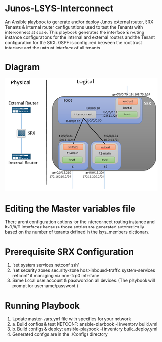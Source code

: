 # Junos-LSYS-Interconnect
An Ansible playbook to generate and/or deploy Junos external router, SRX Tenants & internal router configurations used to test the Tenants with interconnect at scale. This playbook generates the interface & routing instance configurations for the internal and external routers and the Tenant configuration for the SRX. OSPF is configured between the root trust interface and the untrust interface of all tenants.

# Diagram
![](Junos-Tenant-Interconnect.png)

# Editing the Master variables file
There arent configuration options for the interconnect routing instance and lt-0/0/0 interfaces because those entries are generated  automatically based on the number of tenants defined in the lsys_members dictionary.

# Prerequisite SRX Configuration
1. 'set system services netconf ssh'
2. 'set security zones security-zone <zone> host-inbound-traffic system-services netconf' if managing via non-fxp0 interface
3. Same Local user account & password on all devices. (The playbook will prompt for username/password.)

# Running Playbook
1. Update master-vars.yml file with specifics for your network
2. a. Build configs & test NETCONF: ansible-playbook -i inventory build.yml
2. b. Build configs & deploy: ansible-playbook -i inventory build_deploy.yml
3. Generated configs are in the ./Configs directory

